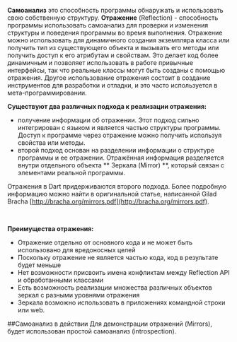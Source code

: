 <!--
title: Reflection
date: 2015/08/12
id: e654f84a-6e6e-40f6-bb01-086565c3d5b8
labels:
  - Dart
  - Reflection
-->

<p class="column">
  <strong>Самоанализ</strong> это способность программы обнаружaть и использовать свою собственную структуру. <strong>Отражение</strong> (Reflection) - способность программы использовать самоанализ для проверки и изменения структуры и поведения программы во время выполнения. Отражение можно использовать для динамичного создания экземпляра класса или получить тип из существующего объекта и вызывать его методы или получить доступ к его атрибутам и свойствам. Это делает код более динамичным и позволяет использовать в работе привычные интерфейсы, так что реальные классы могут быть созданы с помощью отражения. Другое использование отражения состоит в создание инструментов для разработки и отладки, и это часто используется в мета-программировании.
</p>

**Существуют два различных подхода к реализации отражения:**
  
- получение информации об отражении. Этот подход сильно интегрирован с языком и является частью структуры программы. Доступ к программе через отражение можно получить используя свойства или методы.
- второй подход основан на разделении информации о структуре программы и ее отражении. Отражённая информация разделяется внутри отдельного объекта ** Зеркала (Mirror) **, который связан с элементами реальной программы.

Отражения в Dart придерживаются второго подхода. Более подробную информацию можно найти в оригинальной статье, написанной Gilad Bracha  [http://bracha.org/mirrors.pdf](http://bracha.org/mirrors.pdf).

<br>

**Преимущества отражения:**

- Отражение отдельно от основного кода и не может быть использовано для вредоносных целей
- Поскольку отражение не является частью кода, код в результате будет меньше
- Нет возможности присвоить имена конфликтам между Reflection API и обработанными классами
- Есть возможность реализации множества различных объектов зеркал с разными уровнями отражения
- Зеркала возможно использовать в приложениях командной строки или web. 

##Самоанализ в действии
Для демонстрации отражений (Mirrors), будет использован простой самоанализ (introspection).
